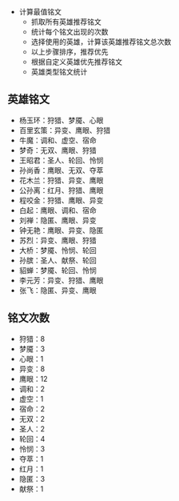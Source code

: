 -   计算最值铭文
    -   抓取所有英雄推荐铭文
    -   统计每个铭文出现的次数
    -   选择使用的英雄，计算该英雄推荐铭文总次数
    -   以上步骤排序，推荐优先
    -   根据自定义英雄优先推荐铭文
    -   英雄类型铭文统计

## 英雄铭文
-   杨玉环：狩猎、梦魇、心眼
-   百里玄策：异变、鹰眼、狩猎
-   牛魔：调和、虚空、宿命
-   梦奇：无双、鹰眼、狩猎
-   王昭君：圣人、轮回、怜悯
-   孙尚香：鹰眼、无双、夺萃
-   花木兰：狩猎、异变、鹰眼
-   公孙离：红月、狩猎、鹰眼
-   程咬金：狩猎、鹰眼、异变
-   白起：鹰眼、调和、宿命
-   刘禅：隐匿、鹰眼、异变
-   钟无艳：鹰眼、异变、隐匿
-   苏烈：异变、鹰眼、狩猎
-   大桥：梦魇、怜悯、轮回
-   孙膑：圣人、献祭、轮回
-   貂蝉：梦魇、轮回、怜悯
-   李元芳：异变、狩猎、鹰眼
-   张飞：隐匿、异变、鹰眼

##  铭文次数
-   狩猎：8
-   梦魇：3
-   心眼：1
-   异变：8
-   鹰眼：12
-   调和：2
-   虚空：1
-   宿命：2
-   无双：2
-   圣人：2
-   轮回：4
-   怜悯：3
-   夺萃：1
-   红月：1
-   隐匿：3
-   献祭：1